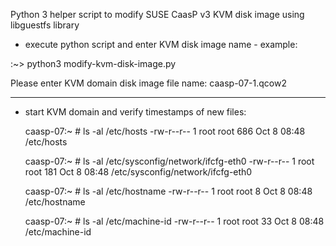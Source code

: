 
Python 3 helper script to modify SUSE CaasP v3 KVM disk image using libguestfs library

- execute python script and enter KVM disk image name - example:

:~>  python3 modify-kvm-disk-image.py

  Please enter KVM domain disk image file name: caasp-07-1.qcow2

---
 
- start KVM domain and verify timestamps of new files:

  caasp-07:~ # ls -al /etc/hosts
  -rw-r--r-- 1 root root 686 Oct  8 08:48 /etc/hosts
  
  caasp-07:~ # ls -al /etc/sysconfig/network/ifcfg-eth0
  -rw-r--r-- 1 root root 181 Oct  8 08:48 /etc/sysconfig/network/ifcfg-eth0

  caasp-07:~ # ls -al /etc/hostname
  -rw-r--r-- 1 root root 8 Oct  8 08:48 /etc/hostname

  caasp-07:~ # ls -al /etc/machine-id
  -rw-r--r-- 1 root root 33 Oct  8 08:48 /etc/machine-id
